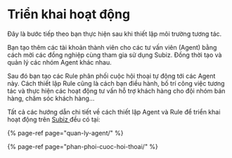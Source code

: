 # Triển khai hoạt động

Đây là bước tiếp theo bạn thực hiện sau khi thiết lập môi trường tương tác.

Bạn tạo thêm các tài khoản thành viên cho các tư vấn viên \(Agent\) bằng cách mời các đồng nghiệp cùng tham gia sử dụng Subiz. Đồng thời tạo và quản lý các nhóm Agent khác nhau.

Sau đó bạn tạo các Rule phân phối cuộc hội thoại tự động tới các Agent này. Cách thiết lập Rule cũng là cách bạn điều hành, bố trí công việc tương tác và thực hiện các hoạt động tư vấn hỗ trợ khách hàng cho đội nhóm bán hàng, chăm sóc khách hàng...

Tất cả các hướng dẫn chi tiết về cách thiết lập Agent và Rule để triển khai hoạt động trên [Subiz ](https://subiz.com/vi/)đều có tại:

{% page-ref page="quan-ly-agent/" %}

{% page-ref page="phan-phoi-cuoc-hoi-thoai/" %}

